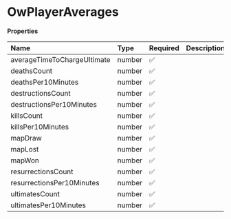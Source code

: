 # OwPlayerAverages

**Properties**

| Name                        | Type   | Required | Description |
| :-------------------------- | :----- | :------- | :---------- |
| averageTimeToChargeUltimate | number | ✅       |             |
| deathsCount                 | number | ✅       |             |
| deathsPer10Minutes          | number | ✅       |             |
| destructionsCount           | number | ✅       |             |
| destructionsPer10Minutes    | number | ✅       |             |
| killsCount                  | number | ✅       |             |
| killsPer10Minutes           | number | ✅       |             |
| mapDraw                     | number | ✅       |             |
| mapLost                     | number | ✅       |             |
| mapWon                      | number | ✅       |             |
| resurrectionsCount          | number | ✅       |             |
| resurrectionsPer10Minutes   | number | ✅       |             |
| ultimatesCount              | number | ✅       |             |
| ultimatesPer10Minutes       | number | ✅       |             |
